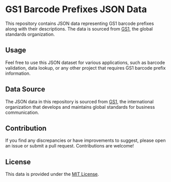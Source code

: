 # GS1 Barcode Prefixes JSON Data

This repository contains JSON data representing GS1 barcode prefixes along with their descriptions. The data is sourced from [GS1](https://www.gs1.org/standards/id-keys/company-prefix), the global standards organization.

## Usage

Feel free to use this JSON dataset for various applications, such as barcode validation, data lookup, or any other project that requires GS1 barcode prefix information.

## Data Source

The JSON data in this repository is sourced from [GS1](https://www.gs1.org/standards/id-keys/company-prefix), the international organization that develops and maintains global standards for business communication.

## Contribution

If you find any discrepancies or have improvements to suggest, please open an issue or submit a pull request. Contributions are welcome!

## License

This data is provided under the [MIT License](LICENSE).
